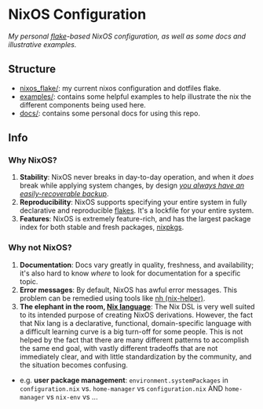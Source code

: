 # NixOS Configuration

_My personal [flake](https://nixos.wiki/wiki/Flakes)-based NixOS configuration, as well as some docs and illustrative examples._

## Structure

- [nixos_flake/](./README.md): my current nixos configuration and dotfiles flake.
- [examples/](./examples/README.md): contains some helpful examples to help illustrate the nix the different components being used here.
- [docs/](./docs/README.md): contains some personal docs for using this repo.

## Info

### Why NixOS?

1. **Stability**: NixOS never breaks in day-to-day operation, and when it _does_ break while applying system changes, by design [_you always have an easily-recoverable backup_](https://nixos.wiki/wiki/Nixos-rebuild).
1. **Reproducibility**: NixOS supports specifying your entire system in fully declarative and reproducible [flakes](https://nixos.wiki/wiki/Flakes). It's a lockfile for your entire system.
1. **Features**: NixOS is extremely feature-rich, and has the largest package index for both stable and fresh packages, [nixpkgs](https://search.nixos.org/packages).

### Why not NixOS?

1. **Documentation**: Docs vary greatly in quality, freshness, and availability; it's also hard to know _where_ to look for documentation for a specific topic.
1. **Error messages**: By default, NixOS has awful error messages. This problem can be remedied using tools like [nh (nix-helper)](https://github.com/viperML/nh).
1. **The elephant in the room, [Nix language](https://nixos.org/manual/nix/stable/language/index.html)**: The Nix DSL is very well suited to its intended purpose of creating NixOS derivations. However, the fact that Nix lang is a declarative, functional, domain-specific language with a difficult learning curve is a big turn-off for some people. This is not helped by the fact that there are many different patterns to accomplish the same end goal, with vastly different tradeoffs that are not immediately clear, and with little standardization by the community, and the situation becomes confusing.
  - e.g. **user package management**: `environment.systemPackages` in `configuration.nix` vs. `home-manager` vs `configuration.nix` AND `home-manager` vs `nix-env` vs ...

